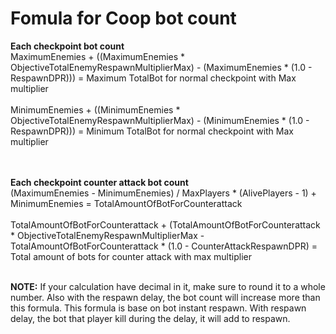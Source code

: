 # Fomula for Coop bot count
**Each checkpoint bot count**<br>
MaximumEnemies + ((MaximumEnemies * ObjectiveTotalEnemyRespawnMultiplierMax) - (MaximumEnemies * (1.0 - RespawnDPR))) = Maximum TotalBot for normal checkpoint with Max multiplier<br><br>
MinimumEnemies + ((MinimumEnemies * ObjectiveTotalEnemyRespawnMultiplierMax) - (MinimumEnemies * (1.0 - RespawnDPR))) = Minimum TotalBot for normal checkpoint with Max multiplier<br><br><br>

**Each checkpoint counter attack bot count**<br>
(MaximumEnemies - MinimumEnemies) / MaxPlayers * (AlivePlayers - 1) + MinimumEnemies = TotalAmountOfBotForCounterattack<br><br>
TotalAmountOfBotForCounterattack + (TotalAmountOfBotForCounterattack * ObjectiveTotalEnemyRespawnMultiplierMax - TotalAmountOfBotForCounterattack * (1.0 - CounterAttackRespawnDPR) = Total amount of bots for counter attack with max multiplier<br><br>

**NOTE:** If your calculation have decimal in it, make sure to round it to a whole number. Also with the respawn delay, the bot count will increase more than this formula. This formula is base on bot instant respawn. With respawn delay, the bot that player kill during the delay, it will add to respawn.